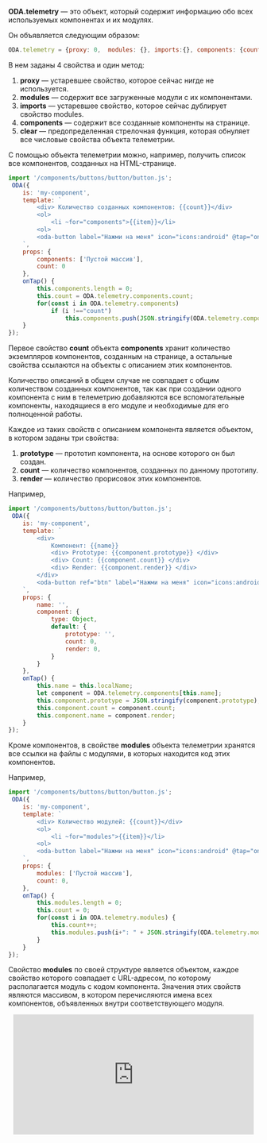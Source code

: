 **ODA.telemetry** — это объект, который содержит информацию обо всех используемых компонентах и их модулях.

Он объявляется следующим образом:

```javascript
ODA.telemetry = {proxy: 0,  modules: {}, imports:{}, components: {count: 0}, clear: ()=>{...}};
```

В нем заданы 4 свойства и один метод:

1. **proxy** — устаревшее свойство, которое сейчас нигде не используется.
1. **modules** — содержит все загруженные модули с их компонентами.
1. **imports** — устаревшее свойство, которое сейчас дублирует свойство modules.
1. **components** — содержит все созданные компоненты на странице.
1. **clear** — предопределенная стрелочная функция, которая обнуляет все числовые свойства объекта телеметрии.

С помощью объекта телеметрии можно, например, получить список все компонентов, созданных на HTML-странице.

```javascript run_line_edit_loadoda_[my-component.js]
import '/components/buttons/button/button.js';
 ODA({
    is: 'my-component',
    template: `
        <div> Количество созданных компонентов: {{count}}</div>
        <ol>
            <li ~for="components">{{item}}</li>
        <ol>
        <oda-button label="Нажми на меня" icon="icons:android" @tap="onTap"></oda-button>
    `,
    props: {
        components: ['Пустой массив'],
        count: 0
    },
    onTap() {
        this.components.length = 0;
        this.count = ODA.telemetry.components.count;
        for(const i in ODA.telemetry.components)
            if (i !=="count")
                this.components.push(JSON.stringify(ODA.telemetry.components[i]));
    }
});
```

Первое свойство **count** объекта **components** хранит количество экземпляров компонентов, созданным на странице, а остальные свойства ссылаются на объекты с описанием этих компонентов.

Количество описаний в общем случае не совпадает с общим количеством созданных компонентов, так как при создании одного компонента с ним в телеметрию добавляются все вспомогательные компоненты, находящиеся в его модуле и необходимые для его полноценной работы.

Каждое из таких свойств с описанием компонента является объектом, в котором заданы три свойства:

1. **prototype** — прототип компонента, на основе которого он был создан.
1. **count** — количество компонентов, созданных по данному прототипу.
1. **render** — количество прорисовок этих компонентов.

Например,

```javascript run_line_edit_loadoda_[my-component.js]
import '/components/buttons/button/button.js';
 ODA({
    is: 'my-component',
    template: `
        <div>
            Компонент: {{name}}
            <div> Prototype: {{component.prototype}} </div>
            <div> Count: {{component.count}} </div>
            <div> Render: {{component.render}} </div>
        </div>
        <oda-button ref="btn" label="Нажми на меня" icon="icons:android" @tap="onTap"></oda-button>
    `,
    props: {
        name: '',
        component: {
            type: Object,
            default: {
                prototype: '',
                count: 0,
                render: 0,
            }
        }
    },
    onTap() {
        this.name = this.localName;
        let component = ODA.telemetry.components[this.name];
        this.component.prototype = JSON.stringify(component.prototype);
        this.component.count = component.count;
        this.component.name = component.render;
    }
});
```

Кроме компонентов, в свойстве **modules** объекта телеметрии хранятся все ссылки на файлы с модулями, в которых находится код этих компонентов.

Например,

```javascript run_line_edit_loadoda_[my-component.js]
import '/components/buttons/button/button.js';
 ODA({
    is: 'my-component',
    template: `
        <div> Количество модулей: {{count}}</div>
        <ol>
            <li ~for="modules">{{item}}</li>
        <ol>
        <oda-button label="Нажми на меня" icon="icons:android" @tap="onTap"></oda-button>
    `,
    props: {
        modules: ['Пустой массив'],
        count: 0,
    },
    onTap() {
        this.modules.length = 0;
        this.count = 0;
        for(const i in ODA.telemetry.modules) {
            this.count++;
            this.modules.push(i+": " + JSON.stringify(ODA.telemetry.modules[i]));
        }
    }
});
```

Свойство **modules** по своей структуре является объектом, каждое свойство которого совпадает с URL-адресом, по которому располагается модуль с кодом компонента. Значения этих свойств являются массивом, в котором перечисляются имена всех компонентов, объявленных внутри соответствующего модуля.

<div style="position:relative;padding-bottom:48%; margin:10px">
    <iframe src="https://www.youtube.com/embed/7_qTxhmDwlg?start=0" frameborder="0" allow="accelerometer; autoplay; encrypted-media; gyroscope; picture-in-picture" allowfullscreen
    	style="position:absolute;width:100%;height:100%;"></iframe>
</div>
